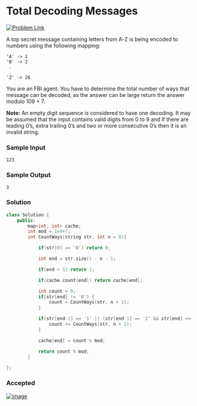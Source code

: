 # Total Decoding Messages

[![Problem Link](https://img.shields.io/badge/GeeksforGeeks-298D46?style=for-the-badge&logo=geeksforgeeks&logoColor=white)](https://practice.geeksforgeeks.org/problems/total-decoding-messages1235/1/#)

A top secret message containing letters from A-Z is being encoded to numbers using the following mapping:
```
'A' -> 1
'B' -> 2
 .
 .
'Z' -> 26
```
You are an FBI agent. You have to determine the total number of ways that message can be decoded, as the answer can be large return the answer modulo 109 + 7.

**Note:** An empty digit sequence is considered to have one decoding. It may be assumed that the input contains valid digits from 0 to 9 and If there are leading 0’s, extra trailing 0’s and two or more consecutive 0’s then it is an invalid string.

### Sample Input
```
123
```
### Sample Output
```
3
```

### Solution
```cpp
class Solution {
	public:
	    map<int, int> cache;
	    int mod = 1e9+7;
		int CountWays(string str, int n = 0){

		    if(str[0] == '0') return 0;

		    int end = str.size() - n - 1;

		    if(end < 1) return 1;

		    if(cache.count(end)) return cache[end];

		    int count = 0;
		    if(str[end] != '0') {
		        count = CountWays(str, n + 1);
		    }

		    if(str[end-1] == '1' || (str[end-1] == '2' && str[end] <= '6')) {
		        count += CountWays(str, n + 2);
		    }

		    cache[end] = count % mod;

		    return count % mod;
		}

};
```

### Accepted
[![image](https://user-images.githubusercontent.com/44930179/148186941-d0f5fe4c-4c7c-45f2-964c-d41f76cd6acb.png)](https://practice.geeksforgeeks.org/viewSol.php?subId=6849c8e3a93717352c31f0134df5a6dd&pid=705327&user=jhasuraj)

